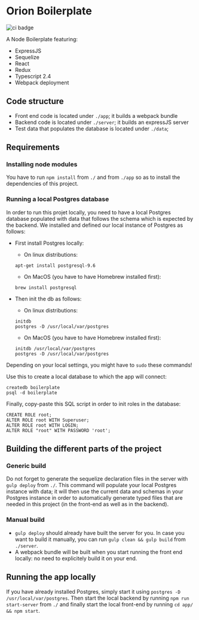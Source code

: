 # Orion Boilerplate

![ci badge](https://circleci.com/gh/project-orion/orion.svg?style=shield&circle-token=e50843b98b7da48e495b6013ed5bba93176c9acd)

A Node Boilerplate featuring:
* ExpressJS
* Sequelize
* React
* Redux
* Typescript 2.4
* Webpack deployment

## Code structure
* Front end code is located under `./app`; it builds a webpack bundle
* Backend code is located under `./server`; it builds an expressJS server
* Test data that populates the database is located under `./data`;

## Requirements
### Installing node modules
You have to run `npm install` from `./` and from `./app` so as to install the dependencies of this project.

### Running a local Postgres database
In order to run this projet locally, you need to have a local Postgres database populated with data that follows the schema which is expected by the backend.
We installed and defined our local instance of Postgres as follows:

* First install Postgres locally:
    * On linux distributions:
    ```
    apt-get install postgresql-9.6
    ```
    * On MacOS (you have to have Homebrew installed first):
    ```
    brew install postgresql
    ```

* Then init the db as follows:
    * On linux distributions:
    ```
    initdb
    postgres -D /usr/local/var/postgres
    ```
    * On MacOS (you have to have Homebrew installed first):
    ```
    initdb /usr/local/var/postgres
    postgres -D /usr/local/var/postgres
    ```
Depending on your local settings, you might have to `sudo` these commands!

Use this to create a local database to which the app will connect:
```
createdb boilerplate
psql -d boilerplate
```
Finally, copy-paste this SQL script in order to init roles in the database:
```
CREATE ROLE root;
ALTER ROLE root WITH Superuser;
ALTER ROLE root WITH LOGIN;
ALTER ROLE "root" WITH PASSWORD 'root';
```

## Building the different parts of the project
### Generic build
Do not forget to generate the sequelize declaration files in the server with `gulp deploy` from `./`.
This command will populate your local Postgres instance with data; it will then use the current data and schemas in your Postgres instance in order to automatically generate typed files that are needed in this project (in the front-end as well as in the backend).

### Manual build
* `gulp deploy` should already have built the server for you. In case you want to build it manually, you can run `gulp clean && gulp build` from `./server`.
* A webpack bundle will be built when you start running the front end locally: no need to explicitely build it on your end.

## Running the app locally
If you have already installed Postgres, simply start it using `postgres -D /usr/local/var/postgres`.
Then start the local backend by running `npm run start-server` from `./` and finally start the local front-end by running `cd app/ && npm start`.
